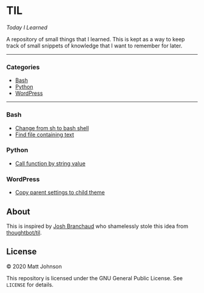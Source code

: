# TIL
*Today I Learned*

A repository of small things that I learned. This is kept as a way to keep track of small snippets of knowledge that I want to remember for later.

---

### Categories

* [Bash](#bash)
* [Python](#python)
* [WordPress](#wordpress)
---

### Bash
- [Change from sh to bash shell](bash/change-from-sh-to-bash.md)
- [Find file containing text](bash/find-file-containing-text.md)

### Python
- [Call function by string value](python/call-function-by-string-value.md)

### WordPress
- [Copy parent settings to child theme](wordpress/copy-parent-settings-to-child-theme.md)

## About

This is inspired by [Josh Branchaud](https://github.com/jbranchaud/til) who shamelessly stole this idea from [thoughtbot/til](https://github.com/thoughtbot/til).

## License

&copy; 2020 Matt Johnson

This repository is licensed under the GNU General Public License. See `LICENSE` for details.
